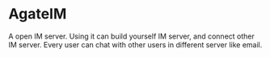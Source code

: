 # AgateIM
A open IM server. Using it can build yourself IM server, and connect other IM server. Every user can chat with other users in different server like email.
